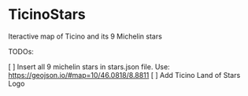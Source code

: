 # TicinoStars

Iteractive map of Ticino and its 9 Michelin stars


TODOs:
 
[ ] Insert all 9 michelin stars in stars.json file. Use: https://geojson.io/#map=10/46.0818/8.8811
[ ] Add Ticino Land of Stars Logo